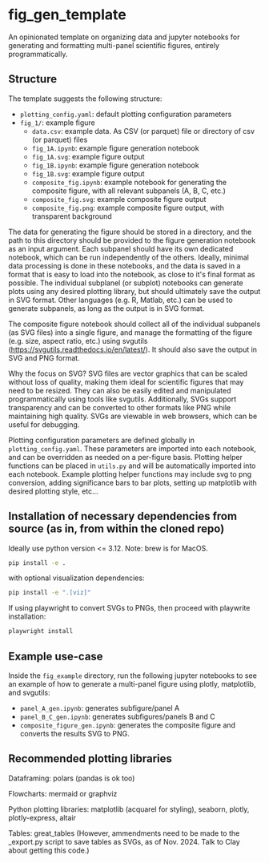 # fig_gen_template
An opinionated template on organizing data and jupyter notebooks for generating and formatting multi-panel scientific figures, entirely programmatically. 

## Structure
The template suggests the following structure:

- `plotting_config.yaml`: default plotting configuration parameters
- `fig_1/`: example figure
    - `data.csv`: example data. As CSV (or parquet) file or directory of csv (or parquet) files
    - `fig_1A.ipynb`: example figure generation notebook
    - `fig_1A.svg`: example figure output
    - `fig_1B.ipynb`: example figure generation notebook
    - `fig_1B.svg`: example figure output
    - `composite_fig.ipynb`: example notebook for generating the composite figure, with all relevant subpanels (A, B, C, etc.)
    - `composite_fig.svg`: example composite figure output
    - `composite_fig.png`: example composite figure output, with transparent background

The data for generating the figure should be stored in a directory, and the path to this directory should be provided to the figure generation notebook as an input argument. Each subpanel should have its own dedicated notebook, which can be run independently of the others. Ideally, minimal data processing is done in these notebooks, and the data is saved in a format that is easy to load into the notebook, as close to it's final format as possible. The individual subplanel (or subplot) notebooks can generate plots using any desired plotting library, but should ultimately save the output in SVG format. Other languages (e.g. R, Matlab, etc.) can be used to generate subpanels, as long as the output is in SVG format.

The composite figure notebook should collect all of the individual subpanels (as SVG files) into a single figure, and manage the formatting of the figure (e.g. size, aspect ratio, etc.) using svgutils (https://svgutils.readthedocs.io/en/latest/). It should also save the output in SVG and PNG format. 

Why the focus on SVG? SVG files are vector graphics that can be scaled without loss of quality, making them ideal for scientific figures that may need to be resized. They can also be easily edited and manipulated programmatically using tools like svgutils. Additionally, SVGs support transparency and can be converted to other formats like PNG while maintaining high quality. SVGs are viewable in web browsers, which can be useful for debugging.

Plotting configuration parameters are defined globally in `plotting_config.yaml`. These parameters are imported into each notebook, and can be overridden as needed on a per-figure basis. Plotting helper functions can be placed in `utils.py` and will be automatically imported into each notebook. Example plotting helper functions may include svg to png conversion, adding significance bars to bar plots, setting up matplotlib with desired plotting style, etc...


## Installation of necessary dependencies from source (as in, from within the cloned repo)

Ideally use python version <= 3.12.
Note: brew is for MacOS.

```bash
pip install -e .
```

with optional visualization dependencies:

```bash
pip install -e ".[viz]"
```

If using playwright to convert SVGs to PNGs, then proceed with playwrite installation:

```bash
playwright install
```

## Example use-case

Inside the `fig_example` directory, run the following jupyter notebooks to see an example of how to generate a multi-panel figure using plotly, matplotlib, and svgutils:

- `panel_A_gen.ipynb`: generates subfigure/panel A
- `panel_B_C_gen.ipynb`: generates subfigures/panels B and C
- `composite_figure_gen.ipynb`: generates the composite figure and converts the results SVG to PNG.


## Recommended plotting libraries

Dataframing: polars (pandas is ok too)

Flowcharts: mermaid or graphviz

Python plotting libraries: matplotlib (acquarel for styling), seaborn, plotly, plotly-express, altair

Tables: great_tables (However, ammendments need to be made to the _export.py script to save tables as SVGs, as of Nov. 2024. Talk to Clay about getting this code.)
